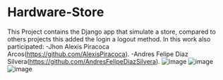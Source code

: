# Hardware-Store
This Project contains the Django app that simulate a store, compared to others projects this added the login a logout method.
In this work also participated: 
-Jhon Alexis Piracoca Arcos(https://github.com/AlexisPiracoca).
-Andres Felipe Diaz Silvera(https://github.com/AndresFelipeDiazSilvera).
![image](https://user-images.githubusercontent.com/62716464/165648055-0a565740-e112-448a-a5cd-90e2e9c795fd.png)
![image](https://user-images.githubusercontent.com/62716464/165648189-9c6dae03-7e85-4f69-a55a-128b5a9d4385.png)
![image](https://user-images.githubusercontent.com/62716464/165648208-e8517744-9c2d-42ae-a2f4-9c59c5563db0.png)


